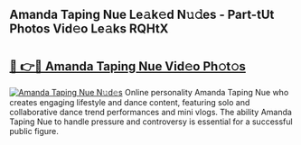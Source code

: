 ## Amanda Taping Nue Le𝚊k𝚎d N𝚞𝚍es - Part-tUt Photos Vid𝚎o Le𝚊ks RQHtX

# <h2><a href="http://fb1vpqq.evod.top/?m=Amanda+Taping+Nue">🔗 👉🔴 Amanda Taping Nue Vid𝚎o Ph𝚘t𝚘s</a></h2>

[![Amanda Taping Nue N𝚞d𝚎s](https://i.imgur.com/8V9OHl7.gif)](http://fb1vpqq.evod.top/?m=Amanda+Taping+Nue)
Online personality Amanda Taping Nue who creates engaging lifestyle and dance content, featuring solo and collaborative dance trend performances and mini vlogs. The ability Amanda Taping Nue to handle pressure and controversy is essential for a successful public figure. 
